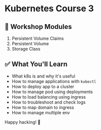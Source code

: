 # Kubernetes Course 3

## 🧭 Workshop Modules

1. Persistent Volume Claims
2. Persistent Volume
3. Storage Class

## ✅ What You'll Learn

- What k8s is and why it's useful
- How to manage applications with `kubectl`
- How to deploy app to a cluster
- How to manage pod using deployments
- How to load balancing using ingress
- How to troubleshoot and check logs
- How to map domain to ingress
- How to manage multiple env

Happy hacking! 🚀
